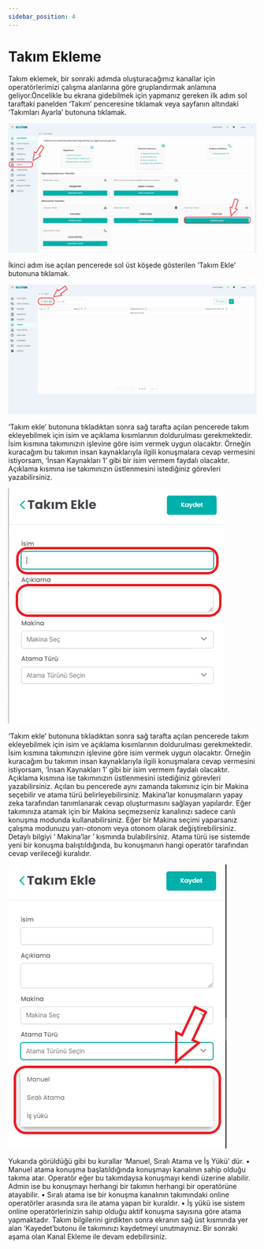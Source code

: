 ```yaml
---
sidebar_position: 4
---
```


# Takım Ekleme

Takım eklemek, bir sonraki adımda oluşturacağımız kanallar için operatörlerimizi çalışma alanlarına göre gruplandırmak anlamına geliyor.Öncelikle bu ekrana gidebilmek için yapmanız gereken ilk adım sol taraftaki panelden ‘Takım’ penceresine tıklamak veya sayfanın altındaki ‘Takımları Ayarla’ butonuna tıklamak.

![Manage Teams](../../static/img/manage_teams.png)

İkinci adım ise açılan pencerede sol üst köşede gösterilen ‘Takım Ekle’ butonuna tıklamak.

![Add Team](../../static/img/add_team.png)

‘Takım ekle’ butonuna tıkladıktan sonra sağ tarafta açılan pencerede takım ekleyebilmek için isim ve açıklama kısımlarının doldurulması gerekmektedir. İsim kısmına takımınızın işlevine göre isim vermek uygun olacaktır. Örneğin kuracağım bu takımın insan kaynaklarıyla ilgili konuşmalara cevap vermesini istiyorsam, ‘İnsan Kaynakları 1’ gibi bir isim vermem faydalı olacaktır. Açıklama kısmına ise takımınızın üstlenmesini istediğiniz görevleri yazabilirsiniz.

![Team Form](../../static/img/team_form.png)

‘Takım ekle’ butonuna tıkladıktan sonra sağ tarafta açılan pencerede takım ekleyebilmek için isim ve açıklama kısımlarının doldurulması gerekmektedir. İsim kısmına takımınızın işlevine göre isim vermek uygun olacaktır. Örneğin kuracağım bu takımın insan kaynaklarıyla ilgili konuşmalara cevap vermesini istiyorsam, ‘İnsan Kaynakları 1’ gibi bir isim vermem faydalı olacaktır. Açıklama kısmına ise takımınızın üstlenmesini istediğiniz görevleri yazabilirsiniz.
Açılan bu pencerede aynı zamanda takımınız için bir Makina seçebilir ve atama türü belirleyebilirsiniz.
Makina’lar konuşmaların yapay zeka tarafından tanımlanarak cevap oluşturmasını sağlayan yapılardır. Eğer takımınıza atamak için bir Makina seçmezseniz kanalınızı sadece canlı konuşma modunda kullanabilirsiniz. Eğer bir Makina seçimi yaparsanız çalışma modunuzu yarı-otonom veya otonom olarak değiştirebilirsiniz. Detaylı bilgiyi ‘ Makina’lar ’ kısmında bulabilirsiniz.
Atama türü ise sistemde yeni bir konuşma balıştıldığında, bu konuşmanın hangi operatör tarafından cevap verileceği kuralıdır.

![Assignment Type](../../static/img/assignment_type.png)

Yukarıda görüldüğü gibi bu kurallar ‘Manuel, Sıralı Atama ve İş Yükü’ dür.
• Manuel atama konuşma başlatıldığında konuşmayı kanalının sahip olduğu takıma atar. Operatör eğer bu takımdaysa konuşmayı kendi üzerine alabilir. Admin ise bu konuşmayı herhangi bir takımın herhangi bir operatörüne atayabilir.
• Sıralı atama ise bir konuşma kanalının takımındaki online operatörler arasında sıra ile atama yapan bir kuraldır.
• İş yükü ise sistem online operatörlerinizin sahip olduğu aktif konuşma sayısına göre atama yapmaktadır.
Takım bilgilerini girdikten sonra ekranın sağ üst kısmında yer alan ‘Kayedet’butonu ile takımınızı kaydetmeyi unutmayınız. Bir sonraki aşama olan Kanal Ekleme ile devam edebilirsiniz.